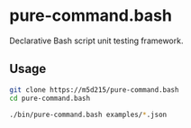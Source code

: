 # pure-command.bash

Declarative Bash script unit testing framework.

## Usage

```sh
git clone https://m5d215/pure-command.bash
cd pure-command.bash

./bin/pure-command.bash examples/*.json
```
